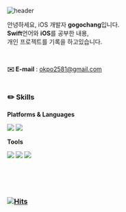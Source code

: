 ![header](https://capsule-render.vercel.app/api?type=waving&color=gradient&customColorList=0,2,2,5,30&height=250&section=Header&text=Welcome!&fontSize=90&fontAlign=70&fontAlignY=35&animation=fadeIn&desc=gogochang's%20GitHub%20Profile&descAlign=76&descAlignY=52)

안녕하세요, iOS 개발자 **gogochang**입니다.  
**Swift**언어와 **iOS**를 공부한 내용, <br/>
개인 프로젝트를 기록을 하고있습니다.

<br/>

**✉️ E-mail** : okpo2581@gmail.com
<br/>
<br/>

### **✏️ Skills**

**Platforms & Languages**

<img src="https://img.shields.io/badge/iOS-000?style=flat-square&logo=IOS&logoColor=white"/>

<img src="https://img.shields.io/badge/Swift-f05138?style=square&logo=Swift&logoColor=white"/> 

**Tools**

<img src="https://img.shields.io/badge/Git-f05032?style=flat-square&logo=Git&logoColor=white"/> <img src="https://img.shields.io/badge/Jenkins-d24939?style=flat-square&logo=Jenkins&logoColor=white"/> <img src="https://img.shields.io/badge/Redmine-b32024?style=flat-square&logo=Redmine&logoColor=white"/>

<br/>
<br/>
<br/>

### [![Hits](https://hits.seeyoufarm.com/api/count/incr/badge.svg?url=https%3A%2F%2Fgithub.com%2Fgogochang&count_bg=%2379C83D&title_bg=%23555555&icon=&icon_color=%23E7E7E7&title=hits&edge_flat=false)](https://hits.seeyoufarm.com)


